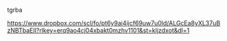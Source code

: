 tgrba


https://www.dropbox.com/scl/fo/pt6y9ai4ijcf69uw7u0ld/ALGcEa8yXL37uBzNBTbaElI?rlkey=erq9ao4cj04xbakt0mzhv1101&st=kljzdxot&dl=1

